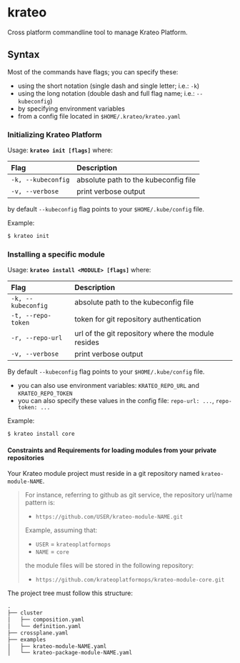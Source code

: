 # krateo

Cross platform commandline tool to manage Krateo Platform.

## Syntax

Most of the commands have flags; you can specify these:

- using the short notation (single dash and single letter; i.e.: `-k`)
- using the long notation (double dash and full flag name; i.e.: `--kubeconfig`)
- by specifying environment variables
- from a config file located in `$HOME/.krateo/krateo.yaml`

### Initializing  Krateo Platform

Usage: **`krateo init [flags]`** where:

| Flag               | Description
|:-------------------|:-------------------------------------|
| `-k, --kubeconfig` | absolute path to the kubeconfig file |
| `-v, --verbose`    | print verbose output                 |

by default `--kubeconfig` flag points to your `$HOME/.kube/config` file.

Example:

```sh
$ krateo init
```

### Installing a specific module

Usage: **`krateo install <MODULE> [flags]`** where:

| Flag               | Description
|:-------------------|:---------------------------------------------------|
| `-k, --kubeconfig` | absolute path to the kubeconfig file               |
| `-t, --repo-token` | token for git repository authentication            |
| `-r, --repo-url`   | url of the git repository where the module resides |
| `-v, --verbose`    | print verbose output                               |

By default `--kubeconfig` flag points to your `$HOME/.kube/config` file.

- you can also use environment variables: `KRATEO_REPO_URL` and `KRATEO_REPO_TOKEN`
- you can also specify these values in the config file: `repo-url: ...`, `repo-token: ...`

Example:

```sh
$ krateo install core 
```

#### Constraints and Requirements for loading modules from your private repositories

Your Krateo module project must reside in a git repository named `krateo-module-NAME`.

> For instance, referring to github as git service, the repository url/name pattern is: 
>
> - `https://github.com/USER/krateo-module-NAME.git`
>
> Example, assuming that: 
>
>   - `USER` = `krateoplatformops`
>   - `NAME` = `core` 
>
>   the module files will be stored in the following repository:
>
>   - `https://github.com/krateoplatformops/krateo-module-core.git`

The project tree must follow this structure:

```txt
.
├── cluster
│   ├── composition.yaml
│   └── definition.yaml
├── crossplane.yaml
├── examples
│   ├── krateo-module-NAME.yaml
│   └── krateo-package-module-NAME.yaml
```

